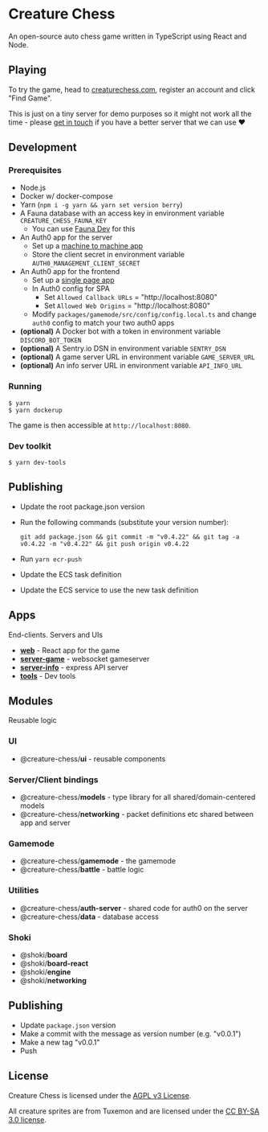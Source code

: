# Creature Chess

An open-source auto chess game written in TypeScript using React and Node.

## Playing

To try the game, head to [creaturechess.com](https://creaturechess.com), register an account and click "Find Game".

This is just on a tiny server for demo purposes so it might not work all the time - please [get in touch](mailto:jameskmonger@hotmail.co.uk) if you have a better server that we can use :heart:

## Development

### Prerequisites

- Node.js
- Docker w/ docker-compose
- Yarn (`npm i -g yarn && yarn set version berry`)
- A Fauna database with an access key in environment variable `CREATURE_CHESS_FAUNA_KEY`
  - You can use [Fauna Dev](https://docs.fauna.com/fauna/current/integrations/dev.html) for this
- An Auth0 app for the server
  - Set up a [machine to machine app](https://auth0.com/docs/applications/set-up-an-application/register-machine-to-machine-applications)
  - Store the client secret in environment variable `AUTH0_MANAGEMENT_CLIENT_SECRET`
- An Auth0 app for the frontend
  - Set up a [single page app](https://auth0.com/docs/applications/set-up-an-application/register-single-page-app)
  - In Auth0 config for SPA
    - Set `Allowed Callback URLs` = "http://localhost:8080"
    - Set `Allowed Web Origins` = "http://localhost:8080"
  - Modify `packages/gamemode/src/config/config.local.ts` and change `auth0` config to match your two auth0 apps
- **(optional)** A Docker bot with a token in environment variable `DISCORD_BOT_TOKEN`
- **(optional)** A Sentry.io DSN in environment variable `SENTRY_DSN`
- **(optional)** A game server URL in environment variable `GAME_SERVER_URL`
- **(optional)** An info server URL in environment variable `API_INFO_URL`

### Running

```shell
$ yarn
$ yarn dockerup
```

The game is then accessible at `http://localhost:8080`.

### Dev toolkit

```shell
$ yarn dev-tools
```

## Publishing

- Update the root package.json version
- Run the following commands (substitute your version number):

	```
	git add package.json && git commit -m "v0.4.22" && git tag -a v0.4.22 -m "v0.4.22" && git push origin v0.4.22
	```
- Run `yarn ecr-push`
- Update the ECS task definition
- Update the ECS service to use the new task definition

## Apps

End-clients. Servers and UIs

- [**web**](./apps/web/README.md) - React app for the game
- [**server-game**](./apps/server-game/README.md) - websocket gameserver
- [**server-info**](./apps/server-info/README.md) - express API server
- [**tools**](./apps/tools/README.md) - Dev tools

## Modules

Reusable logic

### UI
- \@creature-chess/**ui** - reusable components

### Server/Client bindings
- \@creature-chess/**models** - type library for all shared/domain-centered models
- \@creature-chess/**networking** - packet definitions etc shared between app and server

### Gamemode
- \@creature-chess/**gamemode** - the gamemode
- \@creature-chess/**battle** - battle logic

### Utilities
- \@creature-chess/**auth-server** - shared code for auth0 on the server
- \@creature-chess/**data** - database access

### Shoki
- \@shoki/**board**
- \@shoki/**board-react**
- \@shoki/**engine**
- \@shoki/**networking**

## Publishing

- Update `package.json` version
- Make a commit with the message as version number (e.g. "v0.0.1")
- Make a new tag "v0.0.1"
- Push

## License

Creature Chess is licensed under the [AGPL v3 License](LICENSE).

All creature sprites are from Tuxemon and are licensed under the [CC BY-SA 3.0 license](https://creativecommons.org/licenses/by-sa/3.0/).
